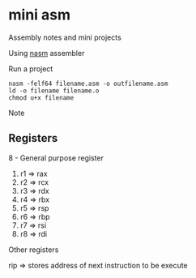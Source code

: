 # mini asm

Assembly notes and mini projects

Using [nasm](https://www.nasm.us/docs.php) assembler

Run a project

```
nasm -felf64 filename.asm -o outfilename.asm
ld -o filename filename.o
chmod u+x filename
```

Note

## Registers

8 - General purpose register
1. r1 => rax
2. r2 => rcx
3. r3 => rdx 
4. r4 => rbx
5. r5 => rsp
6. r6 => rbp
7. r7 => rsi
8. r8 => rdi



Other registers

rip => stores address of next instruction to be execute
